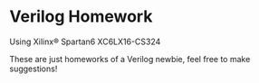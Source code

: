 # Verilog Homework

Using Xilinx® Spartan6 XC6LX16-CS324

These are just homeworks of a Verilog newbie, feel free to make suggestions!

